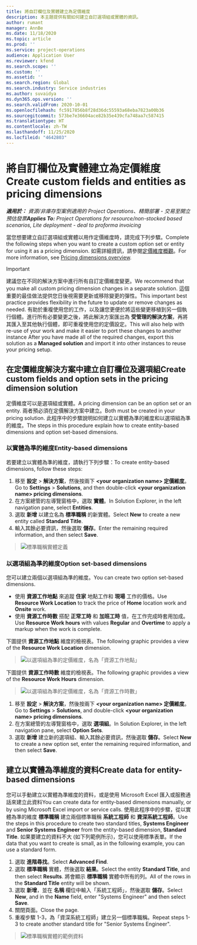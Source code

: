 ```yaml
---
title: 將自訂欄位及實體建立為定價維度
description: 本主題提供有關如何建立自訂選項組或實體的資訊。
author: rumant
manager: AnnBe
ms.date: 11/18/2020
ms.topic: article
ms.prod: ''
ms.service: project-operations
audience: Application User
ms.reviewer: kfend
ms.search.scope: ''
ms.custom: ''
ms.assetid: ''
ms.search.region: Global
ms.search.industry: Service industries
ms.author: suvaidya
ms.dyn365.ops.version: ''
ms.search.validFrom: 2020-10-01
ms.openlocfilehash: fc5917856b8f28d36dc55593a68eba7823a00b36
ms.sourcegitcommit: 573be7e36604ace82b35e439cfa748aa7c587415
ms.translationtype: HT
ms.contentlocale: zh-TW
ms.lasthandoff: 11/25/2020
ms.locfileid: "4642803"
---
```

# <a name="create-custom-fields-and-entities-as-pricing-dimensions"></a><span data-ttu-id="3048d-103">將自訂欄位及實體建立為定價維度</span><span class="sxs-lookup"><span data-stu-id="3048d-103">Create custom fields and entities as pricing dimensions</span></span>

<span data-ttu-id="3048d-104">_**適用於：** 資源/非庫存型案例適用的 Project Operations、精簡部署 - 交易至開立預估發票_</span><span class="sxs-lookup"><span data-stu-id="3048d-104">_**Applies To:** Project Operations for resource/non-stocked based scenarios, Lite deployment - deal to proforma invoicing_</span></span>

<span data-ttu-id="3048d-105">當您想要建立自訂選項組或實體以用作定價維度時，請完成下列步驟。</span><span class="sxs-lookup"><span data-stu-id="3048d-105">Complete the following steps when you want to create a custom option set or entity for using it as a pricing dimension.</span></span> <span data-ttu-id="3048d-106">如需詳細資訊，請參閱[定價維度概觀](pricing-dimensions-overview.md)。</span><span class="sxs-lookup"><span data-stu-id="3048d-106">For more information, see [Pricing dimensions overview](pricing-dimensions-overview.md).</span></span>  

> [!IMPORTANT]
> <span data-ttu-id="3048d-107">建議您在不同的解決方案中進行所有自訂定價維度變更。</span><span class="sxs-lookup"><span data-stu-id="3048d-107">We recommend that you make all custom pricing dimension changes in a separate solution.</span></span> <span data-ttu-id="3048d-108">這個重要的最佳做法提供您日後視需要更新或移除變更的彈性。</span><span class="sxs-lookup"><span data-stu-id="3048d-108">This important best practice provides flexibility in the future to update or remove changes as needed.</span></span> <span data-ttu-id="3048d-109">有助於重複使用您的工作，以及讓您更便於將這些變更移植到另一個執行個體。進行所有必要變更之後，將此解決方案匯出為 **受管理的解決方案**，再將其匯入至其他執行個體，即可重複使用您的定價設定。</span><span class="sxs-lookup"><span data-stu-id="3048d-109">This will also help with re-use of your work and make it easier to port these changes to another instance After you have made all of the required changes, export this solution as a **Managed solution** and import it into other instances to reuse your pricing setup.</span></span>

  
## <a name="create-custom-fields-and-option-sets-in-the-pricing-dimension-solution"></a><span data-ttu-id="3048d-110">在定價維度解決方案中建立自訂欄位及選項組</span><span class="sxs-lookup"><span data-stu-id="3048d-110">Create custom fields and option sets in the pricing dimension solution</span></span>

<span data-ttu-id="3048d-111">定價維度可以是選項組或實體。</span><span class="sxs-lookup"><span data-stu-id="3048d-111">A pricing dimension can be an option set or an entity.</span></span> <span data-ttu-id="3048d-112">兩者預必須在定價解決方案中建立。</span><span class="sxs-lookup"><span data-stu-id="3048d-112">Both must be created in your pricing solution.</span></span> <span data-ttu-id="3048d-113">此程序中的步驟說明如何建立以實體為準的維度和以選項組為準的維度。</span><span class="sxs-lookup"><span data-stu-id="3048d-113">The steps in this procedure explain how to create entity-based dimensions and option set-based dimensions.</span></span>

### <a name="entity-based-dimensions"></a><span data-ttu-id="3048d-114">以實體為準的維度</span><span class="sxs-lookup"><span data-stu-id="3048d-114">Entity-based dimensions</span></span>
<span data-ttu-id="3048d-115">若要建立以實體為準的維度，請執行下列步驟：</span><span class="sxs-lookup"><span data-stu-id="3048d-115">To create entity-based dimensions, follow these steps:</span></span>

1. <span data-ttu-id="3048d-116">移至 **設定** > **解決方案**，然後按兩下 **\<your organization name> 定價維度**。</span><span class="sxs-lookup"><span data-stu-id="3048d-116">Go to **Settings** > **Solutions**, and then double-click **\<your organization name> pricing dimensions**.</span></span>
2. <span data-ttu-id="3048d-117">在方案總管的左導覽窗格中，選取 **實體**。</span><span class="sxs-lookup"><span data-stu-id="3048d-117">In Solution Explorer, in the left navigation pane, select **Entities**.</span></span>
3. <span data-ttu-id="3048d-118">選取 **新增** 以建立名為 **標準職稱** 的新實體。</span><span class="sxs-lookup"><span data-stu-id="3048d-118">Select **New** to create a new entity called **Standard Title**.</span></span> 
4. <span data-ttu-id="3048d-119">輸入其餘必要資訊，然後選取 **儲存**。</span><span class="sxs-lookup"><span data-stu-id="3048d-119">Enter the remaining required information, and then select **Save**.</span></span>

> ![標準職稱實體定義](media/Standard-Title-entity-definition.png)

### <a name="option-set-based-dimensions"></a><span data-ttu-id="3048d-121">以選項組為準的維度</span><span class="sxs-lookup"><span data-stu-id="3048d-121">Option set-based dimensions</span></span> 
<span data-ttu-id="3048d-122">您可以建立兩個以選項組為準的維度。</span><span class="sxs-lookup"><span data-stu-id="3048d-122">You can create two option set-based dimensions.</span></span> 

- <span data-ttu-id="3048d-123">使用 **資源工作地點** 來追蹤 **住家** 地點工作和 **現場** 工作的價格。</span><span class="sxs-lookup"><span data-stu-id="3048d-123">Use **Resource Work Location** to track the price of **Home** location work and **Onsite** work.</span></span> 
- <span data-ttu-id="3048d-124">使用 **資源工作時數** 搭配 **正常工時** 和 **加班工時** 值，在工作完成時套用加成。</span><span class="sxs-lookup"><span data-stu-id="3048d-124">Use **Resource Work hours** with values **Regular** and **Overtime** to apply a markup when the work is complete.</span></span>

<span data-ttu-id="3048d-125">下圖提供 **資源工作地點** 維度的檢視表。</span><span class="sxs-lookup"><span data-stu-id="3048d-125">The following graphic provides a view of the **Resource Work Location** dimension.</span></span> 

> ![以選項組為準的定價維度，名為「資源工作地點」](media/Option-set-PD-called-Resource-Work-Location.png)

<span data-ttu-id="3048d-127">下圖提供 **資源工作時數** 維度的檢視表。</span><span class="sxs-lookup"><span data-stu-id="3048d-127">The following graphic provides a view of the **Resource Work Hours** dimension.</span></span> 

> ![以選項組為準的定價維度，名為「資源工作時數」](media/Option-set-PD-called-Resource-Work-Hours.png)

1. <span data-ttu-id="3048d-129">移至 **設定** > **解決方案**，然後按兩下 **\<your organization name> 定價維度**。</span><span class="sxs-lookup"><span data-stu-id="3048d-129">Go to **Settings** > **Solutions**, and double-click  **\<your organization name> pricing dimensions**.</span></span> 
2. <span data-ttu-id="3048d-130">在方案總管的左導覽窗格中，選取 **選項組**。</span><span class="sxs-lookup"><span data-stu-id="3048d-130">In Solution Explorer, in the left navigation pane, select  **Option Sets**.</span></span> 
3. <span data-ttu-id="3048d-131">選取 **新增** 建立新的選項組、輸入其餘必要資訊，然後選取 **儲存**。</span><span class="sxs-lookup"><span data-stu-id="3048d-131">Select **New** to create a new option set, enter the remaining required information, and then select **Save**.</span></span>

## <a name="create-data-for-entity-based-dimensions"></a><span data-ttu-id="3048d-132">建立以實體為準維度的資料</span><span class="sxs-lookup"><span data-stu-id="3048d-132">Create data for entity-based dimensions</span></span>

<span data-ttu-id="3048d-133">您可以手動建立以實體為準維度的資料，或是使用 Microsoft Excel 匯入或服務通話來建立此資料</span><span class="sxs-lookup"><span data-stu-id="3048d-133">You can create data for entity-based dimensions manually, or by using Microsoft Excel import or service calls.</span></span> <span data-ttu-id="3048d-134">使用此程序中的步驟，從以實體為準的維度 **標準職稱** 建立兩個標準職稱 **系統工程師** 和 **資深系統工程師**。</span><span class="sxs-lookup"><span data-stu-id="3048d-134">Use the steps in this procedure to create two standard titles, **Systems Engineer** and **Senior Systems Engineer** from the entity-based dimension, **Standard Title**.</span></span> <span data-ttu-id="3048d-135">如果要建立的資料不大 (如下列範例所示)，您可以使用標準表單。</span><span class="sxs-lookup"><span data-stu-id="3048d-135">If the data that you want to create is small, as in the following example, you can use a standard form.</span></span>

1. <span data-ttu-id="3048d-136">選取 **進階尋找**。</span><span class="sxs-lookup"><span data-stu-id="3048d-136">Select **Advanced Find**.</span></span>
2. <span data-ttu-id="3048d-137">選取 **標準職稱** 實體，然後選取 **結果**。</span><span class="sxs-lookup"><span data-stu-id="3048d-137">Select the entity **Standard Title**, and then select **Results**.</span></span> <span data-ttu-id="3048d-138">將會顯示 **標準職稱** 實體中所有的列。</span><span class="sxs-lookup"><span data-stu-id="3048d-138">All of the rows in the **Standard Title** entity will be shown.</span></span>
3. <span data-ttu-id="3048d-139">選取 **新增**，並在 **名稱** 欄位中輸入「系統工程師」，然後選取 **儲存**。</span><span class="sxs-lookup"><span data-stu-id="3048d-139">Select **New**, and in the **Name** field, enter "Systems Engineer" and then select **Save**.</span></span>
4. <span data-ttu-id="3048d-140">關閉頁面。</span><span class="sxs-lookup"><span data-stu-id="3048d-140">Close the page.</span></span> 
5. <span data-ttu-id="3048d-141">重複步驟 1-3，為「資深系統工程師」建立另一個標準職稱。</span><span class="sxs-lookup"><span data-stu-id="3048d-141">Repeat steps 1-3 to create another standard title for "Senior Systems Engineer".</span></span>

> ![標準職稱實體的範例資料](media/ST-data.png)
